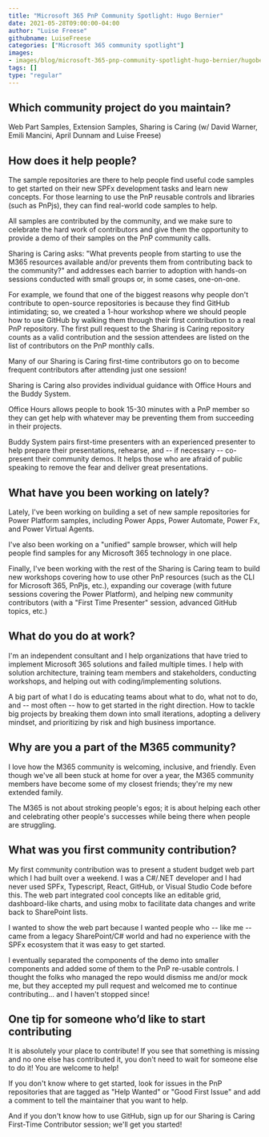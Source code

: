 ```yaml
---
title: "Microsoft 365 PnP Community Spotlight: Hugo Bernier"
date: 2021-05-28T09:00:00-04:00
author: "Luise Freese"
githubname: LuiseFreese
categories: ["Microsoft 365 community spotlight"]
images:
- images/blog/microsoft-365-pnp-community-spotlight-hugo-bernier/hugobernier.jpg
tags: []
type: "regular"
---
```


## Which community project do you maintain? 

 Web Part Samples, Extension Samples, Sharing is Caring (w/ David Warner, Emili Mancini, April Dunnam and Luise Freese) 


## How does it help people?  

The sample repositories are there to help people find useful code samples to get started on their new SPFx development tasks and learn new concepts. For those learning to use the PnP reusable controls and libraries (such as PnPjs), they can find real-world code samples to help. 
 
All samples are contributed by the community, and we make sure to celebrate the hard work of contributors and give them the opportunity to provide a demo of their samples on the PnP community calls. 
 
Sharing is Caring asks: "What prevents people from starting to use the M365 resources available and/or prevents them from contributing back to the community?" and addresses each barrier to adoption with hands-on sessions conducted with small groups or, in some cases, one-on-one. 
 
For example, we found that one of the biggest reasons why people don't contribute to open-source repositories is because they find GitHub intimidating; so, we created a 1-hour workshop where we should people how to use GitHub by walking them through their first contribution to a real PnP repository. The first pull request to the Sharing is Caring repository counts as a valid contribution and the session attendees are listed on the list of contributors on the PnP monthly calls. 
 
Many of our Sharing is Caring first-time contributors go on to become frequent contributors after attending just one session! 
 
Sharing is Caring also provides individual guidance with Office Hours and the Buddy System. 
 
Office Hours allows people to book 15-30 minutes with a PnP member so they can get help with whatever may be preventing them from succeeding in their projects.  
 
Buddy System pairs first-time presenters with an experienced presenter to help prepare their presentations, rehearse, and -- if necessary -- co-present their community demos. It helps those who are afraid of public speaking to remove the fear and deliver great presentations. 

## What have you been working on lately? 

Lately, I've been working on building a set of new sample repositories for Power Platform samples, including Power Apps, Power Automate, Power Fx, and Power Virtual Agents. 
 
I've also been working on a "unified" sample browser, which will help people find samples for any Microsoft 365 technology in one place. 
 
Finally, I've been working with the rest of the Sharing is Caring team to build new workshops covering how to use other PnP resources (such as the CLI for Microsoft 365, PnPjs, etc.), expanding our coverage (with future sessions covering the Power Platform), and helping new community contributors (with a "First Time Presenter" session, advanced GitHub topics, etc.) 

## What do you do at work? 

I'm an independent consultant and I help organizations that have tried to implement Microsoft 365 solutions and failed multiple times. I help with solution architecture, training team members and stakeholders, conducting workshops, and helping out with coding/implementing solutions. 
 
A big part of what I do is educating teams about what to do, what not to do, and -- most often -- how to get started in the right direction. How to tackle big projects by breaking them down into small iterations, adopting a delivery mindset, and prioritizing by risk and high business importance. 

## Why are you a part of the M365 community? 

I love how the M365 community is welcoming, inclusive, and friendly. Even though we've all been stuck at home for over a year, the M365 community members have become some of my closest friends; they're my new extended family. 
 
The M365 is not about stroking people's egos; it is about helping each other and celebrating other people's successes while being there when people are struggling. 

## What was you first community contribution? 


My first community contribution was to present a student budget web part which I had built over a weekend. I was a C#/.NET developer and I had never used SPFx, Typescript, React, GitHub, or Visual Studio Code before this.  The web part integrated cool concepts like an editable grid, dashboard-like charts, and using mobx to facilitate data changes and write back to SharePoint lists. 
 
I wanted to show the web part because I wanted people who -- like me -- came from a legacy SharePoint/C# world and had no experience with the SPFx ecosystem that it was easy to get started. 
 
I eventually separated the components of the demo into smaller components and added some of them to the PnP re-usable controls. I thought the folks who managed the repo would dismiss me and/or mock me, but they accepted my pull request and welcomed me to continue contributing... and I haven't stopped since! 


## One tip for someone who’d like to start contributing 

It is absolutely your place to contribute! If you see that something is missing and no one else has contributed it, you don't need to wait for someone else to do it! You are welcome to help! 
 
If you don't know where to get started, look for issues in the PnP repositories that are tagged as "Help Wanted" or "Good First Issue" and add a comment to tell the maintainer that you want to help. 
 
And if you don't know how to use GitHub, sign up for our Sharing is Caring First-Time Contributor session; we'll get you started!
